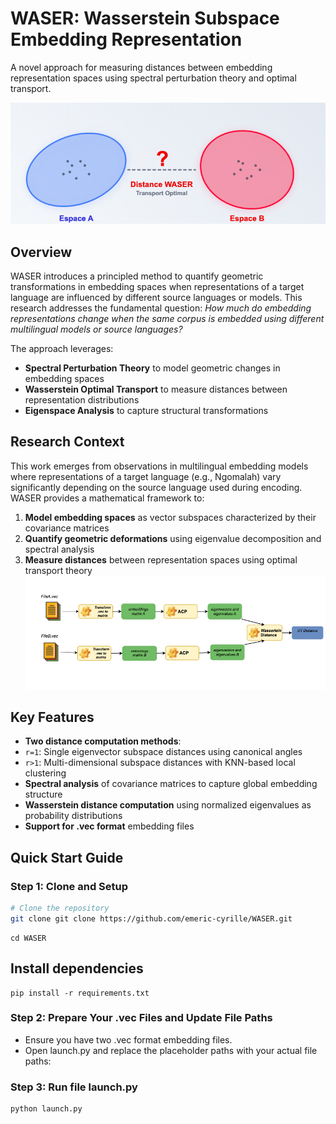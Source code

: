 # WASER: Wasserstein Subspace Embedding Representation

A novel approach for measuring distances between embedding representation spaces using spectral perturbation theory and optimal transport.

![Database Schema](illus_waser.png)

## Overview

WASER introduces a principled method to quantify geometric transformations in embedding spaces when representations of a target language are influenced by different source languages or models. This research addresses the fundamental question: *How much do embedding representations change when the same corpus is embedded using different multilingual models or source languages?*

The approach leverages:
- **Spectral Perturbation Theory** to model geometric changes in embedding spaces
- **Wasserstein Optimal Transport** to measure distances between representation distributions  
- **Eigenspace Analysis** to capture structural transformations

## Research Context

This work emerges from observations in multilingual embedding models where representations of a target language (e.g., Ngomalah) vary significantly depending on the source language used during encoding. WASER provides a mathematical framework to:

1. **Model embedding spaces** as vector subspaces characterized by their covariance matrices
2. **Quantify geometric deformations** using eigenvalue decomposition and spectral analysis
3. **Measure distances** between representation spaces using optimal transport theory
![Database Schema](workflow_waser.png)

## Key Features

- **Two distance computation methods**:
 - `r=1`: Single eigenvector subspace distances using canonical angles
 - `r>1`: Multi-dimensional subspace distances with KNN-based local clustering
- **Spectral analysis** of covariance matrices to capture global embedding structure
- **Wasserstein distance computation** using normalized eigenvalues as probability distributions
- **Support for .vec format** embedding files

## Quick Start Guide

### Step 1: Clone and Setup

```bash
# Clone the repository
git clone git clone https://github.com/emeric-cyrille/WASER.git
```
```
cd WASER
```

## Install dependencies
```
pip install -r requirements.txt
```

### Step 2: Prepare Your .vec Files and Update File Paths
- Ensure you have two .vec format embedding files.
- Open launch.py and replace the placeholder paths with your actual file paths:

### Step 3: Run file launch.py

```bash
python launch.py
